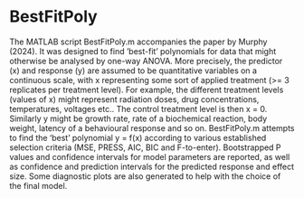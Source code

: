 # BestFitPoly
The MATLAB script BestFitPoly.m accompanies the paper by Murphy (2024). It was designed to find ’best-fit’ polynomials for data that might otherwise be analysed by one-way ANOVA. More precisely, the predictor (x) and response (y) are assumed to be quantitative variables on a continuous scale, with x representing some sort of applied treatment (>= 3 replicates per treatment level). For example, the different treatment levels (values of x) might represent radiation doses, drug concentrations, temperatures, voltages etc.. The control treatment level is then x = 0. Similarly y might be growth rate, rate of a biochemical reaction, body weight, latency of a behavioural response and so on. BestFitPoly.m attempts to find the ‘best’ polynomial y = f(x) according to various established selection criteria (MSE, PRESS, AIC, BIC and F-to-enter).  Bootstrapped P values and confidence intervals for model parameters are reported, as well as confidence and prediction intervals for the predicted response and effect size. Some diagnostic plots are also generated to help with the choice of the final model.

